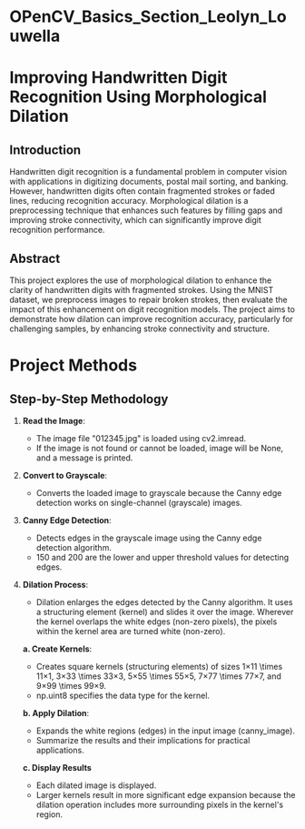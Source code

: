 # OPenCV_Basics_Section_Leolyn_Louwella
# Improving Handwritten Digit Recognition Using Morphological Dilation

## Introduction
Handwritten digit recognition is a fundamental problem in computer vision with applications in digitizing documents, postal mail sorting, and banking. 
However, handwritten digits often contain fragmented strokes or faded lines, reducing recognition accuracy. 
Morphological dilation is a preprocessing technique that enhances such features by filling gaps and improving stroke connectivity, which can significantly improve digit recognition performance.
## Abstract
This project explores the use of morphological dilation to enhance the clarity of handwritten digits with fragmented strokes. 
Using the MNIST dataset, we preprocess images to repair broken strokes, then evaluate the impact of this enhancement on digit recognition models. 
The project aims to demonstrate how dilation can improve recognition accuracy, particularly for challenging samples, by enhancing stroke connectivity and structure.
# Project Methods

## Step-by-Step Methodology

1. **Read the Image**:
   - The image file "012345.jpg" is loaded using cv2.imread.
   - If the image is not found or cannot be loaded, image will be None, and a message is printed.

2. **Convert to Grayscale**:
   - Converts the loaded image to grayscale because the Canny edge detection works on single-channel (grayscale) images.
     
3. **Canny Edge Detection**:
   - Detects edges in the grayscale image using the Canny edge detection algorithm.
   - 150 and 200 are the lower and upper threshold values for detecting edges.

4. **Dilation Process**:
   - Dilation enlarges the edges detected by the Canny algorithm. It uses a structuring element (kernel) and slides it over the image. Wherever the kernel overlaps the white edges (non-zero pixels), the pixels within the kernel area are turned white (non-zero).
     
   **a. Create Kernels**:
      - Creates square kernels (structuring elements) of sizes 1×11 \times 11×1, 3×33 \times 33×3, 5×55 \times 55×5, 7×77 \times 77×7, and 9×99 \times 99×9.
      - np.uint8 specifies the data type for the kernel.

   **b. Apply Dilation**:
      - Expands the white regions (edges) in the input image (canny_image).
      - Summarize the results and their implications for practical applications.
        
   **c. Display Results**
      - Each dilated image is displayed.
      - Larger kernels result in more significant edge expansion because the dilation operation includes more surrounding pixels in the kernel's region.

